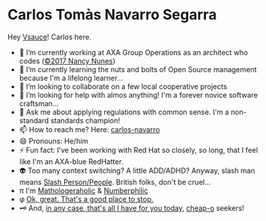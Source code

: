 # Carlos Tomàs Navarro Segarra

Hey [Vsauce](https://youtube.com/c/vsauce1)! Carlos here.

- 🔭 I’m currently working at AXA Group Operations as an architect who codes ([©2017 Nancy Nunes](https://www.oreilly.com/library/view/oreilly-software-architecture/9781491976203/video305898.html))
- 🌱 I’m currently learning the nuts and bolts of Open Source management because I'm a lifelong learner...
- 👯 I’m looking to collaborate on a few local cooperative projects
- 🤔 I’m looking for help with almos anything! I'm a forever novice software craftsman...
- 💬 Ask me about applying regulations with common sense. I'm a non-standard standards champion!
- 📫 How to reach me? Here: [carlos-navarro](https://carlos-navarro.github.io)
- 😄 Pronouns: He/him
- ⚡ Fun fact: I've been working with Red Hat so closely, so long, that I feel like I'm an AXA-blue RedHatter.
- 👽 Too many context switching? A little ADD/ADHD? Anyway, slash man means [Slash Person/People](https://medium.com/@gnorby01/how-to-know-if-youre-a-slash-person-44c1e95a7a1d). British folks, don't be cruel...
- π I'm [Mathologeraholic](https://youtube.com/c/Mathologer) & [Numberphilic](https://youtube.com/user/numberphile)
- φ [Ok, great. That's a good place to stop.](https://youtube.com/c/MichaelPennMath)
- 🗝 And, [in any case, that's all I have for you today](https://youtube.com/c/lockpickinglawyer), [cheap-o](https://youtube.com/c/DarrenWalkerMultimeterReviews) seekers!
